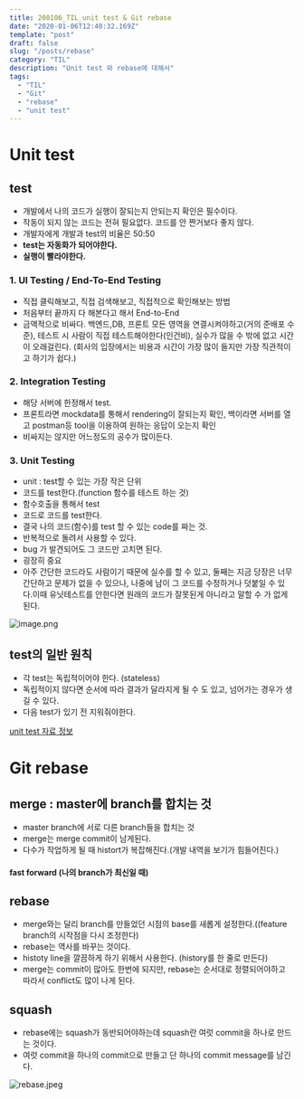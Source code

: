 ```yaml
---
title: 200106_TIL_unit test & Git rebase
date: "2020-01-06T12:40:32.169Z"
template: "post"
draft: false
slug: "/posts/rebase"
category: "TIL"
description: "Unit test 와 rebase에 대해서"
tags:
  - "TIL"
  - "Git"
  - "rebase"
  - "unit test"
---
```


# Unit test

## test

- 개발에서 나의 코드가 실행이 잘되는지 안되는지 확인은 필수이다.
- 작동이 되지 않는 코드는 전혀 필요없다. 코드를 안 짠거보다 좋지 않다.
- 개발자에게 개발과 test의 비율은 50:50
- **test는 자동화가 되어야한다.**
- **실행이 빨라야한다.**

### 1. UI Testing / End-To-End Testing

- 직접 클릭해보고, 직접 검색해보고, 직접적으로 확인해보는 방법
- 처음부터 끝까지 다 해본다고 해서 End-to-End
- 금액적으로 비싸다. 백엔드,DB, 프론트 모든 영역을 연결시켜야하고(거의 준배포 수준), 테스트 시 사람이 직접 테스트해야한다(인건비), 실수가 많을 수 밖에 없고 시간이 오래걸린다. (회사의 입장에서는 비용과 시간이 가장 많이 들지만 가장 직관적이고 하기가 쉽다.)

### 2. Integration Testing

- 해당 서버에 한정해서 test.
- 프론트라면 mockdata를 통해서 rendering이 잘되는지 확인, 백이라면 서버를 열고 postman등 tool을 이용하여 원하는 응답이 오는지 확인
- 비싸지는 않지만 어느정도의 공수가 많이든다.

### 3. Unit Testing

- unit : test할 수 있는 가장 작은 단위
- 코드를 test한다.(function 함수를 테스트 하는 것)
- 함수호출을 통해서 test
- 코드로 코드를 test한다.
- 결국 나의 코드(함수)를 test 할 수 있는 code를 짜는 것.
- 반복적으로 돌려서 사용할 수 있다.
- bug 가 발견되어도 그 코드만 고치면 된다.
- 굉장히 중요
- 아주 간단한 코드라도 사람이기 때문에 실수를 할 수 있고, 둘째는 지금 당장은 너무 간단하고 문제가 없을 수 있으나, 나중에 남이 그 코드를 수정하거나 덧붙일 수 있다.이때 유닛테스트를 안한다면 원래의 코드가 잘못된게 아니라고 말할 수 가 없게 된다.

![image.png](https://images.velog.io/post-images/jotang/6ee27d60-302d-11ea-85a0-e598498faac6/image.png)

## test의 일반 원칙

- 각 test는 독립적이어야 한다. (stateless)
- 독립적이지 않다면 순서에 따라 결과가 달라지게 될 수 도 있고, 넘어가는 경우가 생길 수 있다.
- 다음 test가 있기 전 지워줘야한다.

[unit test 자료 정보](https://stackoverflow.com/c/wecode/questions/157/158#158)

# Git rebase

## merge : master에 branch를 합치는 것

- master branch에 서로 다른 branch들을 합치는 것
- merge는 merge commit이 남게된다.
- 다수가 작업하게 될 때 histort가 복잡해진다.(개발 내역을 보기가 힘들어진다.)

#### fast forward (나의 branch가 최신일 때)

## rebase

- merge와는 달리 branch를 만들었던 시점의 base를 새롭게 설정한다.((feature branch의 시작점을 다시 조정한다)
- rebase는 역사를 바꾸는 것이다.
- histoty line을 깔끔하게 하기 위해서 사용한다. (history를 한 줄로 만든다)
- merge는 commit이 많아도 한번에 되지만, rebase는 순서대로 정렬되어야하고 따라서 conflict도 많이 나게 된다.

## squash

- rebase에는 squash가 동반되어야하는데 squash란 여럿 commit을 하나로 만드는 것이다.
- 여럿 commit을 하나의 commit으로 만들고 단 하나의 commit message를 남긴다.

![rebase.jpeg](https://images.velog.io/post-images/jotang/4dec0f00-353b-11ea-acdf-457f933d7877/rebase.jpeg)

